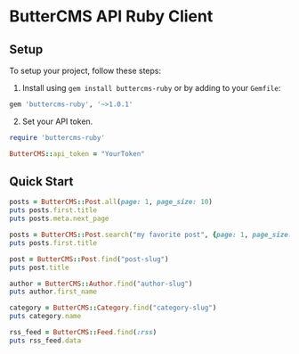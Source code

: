 # ButterCMS API Ruby Client

## Setup

To setup your project, follow these steps:

1. Install using `gem install buttercms-ruby` or by adding to your `Gemfile`:

  ```ruby
  gem 'buttercms-ruby', '~>1.0.1'
  ```

2. Set your API token.

  ```ruby
  require 'buttercms-ruby'

  ButterCMS::api_token = "YourToken"
  ```

## Quick Start

```ruby
posts = ButterCMS::Post.all(page: 1, page_size: 10)
puts posts.first.title
puts posts.meta.next_page

posts = ButterCMS::Post.search("my favorite post", {page: 1, page_size: 10})
puts posts.first.title

post = ButterCMS::Post.find("post-slug")
puts post.title

author = ButterCMS::Author.find("author-slug")
puts author.first_name

category = ButterCMS::Category.find("category-slug")
puts category.name

rss_feed = ButterCMS::Feed.find(:rss)
puts rss_feed.data
```

